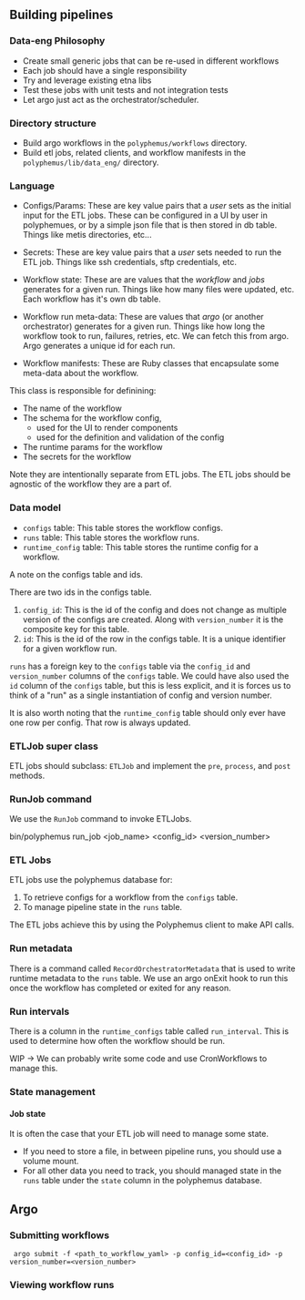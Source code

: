 ## Building pipelines 

### Data-eng Philosophy

- Create small generic jobs that can be re-used in different workflows 
- Each job should have a single responsibility
- Try and leverage existing etna libs
- Test these jobs with unit tests and not integration tests
- Let argo just act as the orchestrator/scheduler. 

### Directory structure 

- Build argo workflows in the `polyphemus/workflows` directory.
- Build etl jobs, related clients, and workflow manifests in the `polyphemus/lib/data_eng/` directory.

### Language 

- Configs/Params: These are key value pairs that a *user* sets as the initial input for the ETL jobs. These can be configured in a UI by user in polyphemues, or by a simple json file that is then stored in db table. Things like metis directories, etc...

- Secrets: These are key value pairs that a *user* sets needed to run the ETL job. Things like ssh credentials, sftp credentials, etc.

- Workflow state: These are are values that the *workflow* and *jobs* generates for a given run. Things like how many files were updated, etc. Each workflow has it's own db table.

- Workflow run meta-data: These are values that *argo* (or another orchestrator) generates for a given run. Things like how long the workflow took to run, failures, retries, etc. We can fetch this from argo. Argo generates a unique id for each run. 

- Workflow manifests: These are Ruby classes that encapsulate some meta-data about the workflow.

This class is responsible for definining:

- The name of the workflow
- The schema for the workflow config,
    - used for the UI to render components 
    - used for the definition and validation of the config
- The runtime params for the workflow
- The secrets for the workflow

Note they are intentionally separate from ETL jobs. The ETL jobs should be agnostic of the workflow they are a part of.

### Data model

- `configs` table: This table stores the workflow configs.
- `runs` table: This table stores the workflow runs. 
- `runtime_config` table: This table stores the runtime config for a workflow.

A note on the configs table and ids.

There are two ids in the configs table.

1. `config_id`: This is the id of the config and does not change as multiple version of the configs are created.  Along with `version_number` it is the composite key for this table. 
2. `id`: This is the id of the row in the configs table. It is a unique identifier for a given workflow run.

`runs` has a foreign key to the `configs` table via the `config_id` and `version_number` columns of the `configs` table. We could have also used the `id` column of the `configs` table, but this is less explicit, and it is forces us to think of a "run" as a single instantiation of config and version number.

It is also worth noting that the `runtime_config` table should only ever have one row per config. That row is always updated.

### ETLJob super class

ETL jobs should subclass: `ETLJob` and implement the `pre`, `process`, and `post` methods.

### RunJob command

We use the `RunJob` command to invoke ETLJobs.

bin/polyphemus run_job <workflow> <job_name> <config_id> <version_number>

### ETL Jobs

ETL jobs use the polyphemus database for:

1. To retrieve configs for a workflow from the `configs` table.
2. To manage pipeline state in the `runs` table.

The ETL jobs achieve this by using the Polyphemus client to make API calls.

### Run metadata

There is a command called `RecordOrchestratorMetadata` that is used to write runtime metadata to the `runs` table.
We use an argo onExit hook to run this once the workflow has completed or exited for any reason.

### Run intervals

There is a column in the `runtime_configs` table called `run_interval`. This is used to determine how often the workflow should be run.

WIP -> We can probably write some code and use CronWorkflows to manage this.

### State management

#### Job state

It is often the case that your ETL job will need to manage some state. 
- If you need to store a file, in between pipeline runs, you should use a volume mount.
- For all other data you need to track, you should managed state in the `runs` table under the `state` column in the polyphemus database.

## Argo

### Submitting workflows

``` argo submit -f <path_to_workflow_yaml> -p config_id=<config_id> -p version_number=<version_number>```

### Viewing workflow runs
